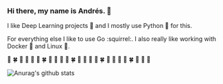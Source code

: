 ### Hi there, my name is Andrés. 👋

I like Deep Learning projects :robot: and I mostly use Python :snake: for this. 

For everything else I like to use Go :squirrel:. I also really like working with Docker :whale: and Linux :penguin:.

:mushroom: :four_leaf_clover: :evergreen_tree: :deciduous_tree: :seedling: :mushroom: :four_leaf_clover: :evergreen_tree: :deciduous_tree: :seedling: :mushroom: :four_leaf_clover: :evergreen_tree: :deciduous_tree: :seedling: :mushroom: :four_leaf_clover: :evergreen_tree: :deciduous_tree: :seedling: :mushroom: :four_leaf_clover: :evergreen_tree: :deciduous_tree: :seedling: 

![Anurag's github stats](https://github-readme-stats.vercel.app/api?username=andres-zartab&count_private=true&hide=stars,issues&show_icons=true&theme=tokyonight)

<!--
**andres-zartab/andres-zartab** is a ✨ _special_ ✨ repository because its `README.md` (this file) appears on your GitHub profile.

Here are some ideas to get you started:

- 🔭 I’m currently working on ...
- 🌱 I’m currently learning ...
- 👯 I’m looking to collaborate on ...
- 🤔 I’m looking for help with ...
- 💬 Ask me about ...
- 📫 How to reach me: ...
- 😄 Pronouns: ...
- ⚡ Fun fact: ...
-->
